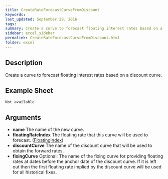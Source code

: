 ```yaml
---
title: CreateRateForecastCurveFromDiscount
keywords:
last_updated: September 29, 2016
tags:
summary: Create a curve to forecast floating interest rates based on a discount curve.
sidebar: excel_sidebar
permalink: CreateRateForecastCurveFromDiscount.html
folder: excel
---
```


## Description
Create a curve to forecast floating interest rates based on a discount curve.

<!--HUMAN EDIT START-->

<!--## Details-->

<!--HUMAN EDIT END-->

## Example Sheet

    Not available

## Arguments

* **name** The name of the new curve.
* **floatingRateIndex** The floating rate that this curve will be used to forecast. ([FloatingIndex](FloatingIndex.html))
* **discountCurve** The name of the discount curve that will be used to obtain the forward rates.
* **fixingCurve** Optional: The name of the fixing curve for providing floating rates at dates before the anchor date of the discount curve.  If it is left out then the first floating rate implied by the discount curve will be used for all historical fixes.

<!--HUMAN EDIT START-->

<!--## Validation-->

<!--HUMAN EDIT END-->

